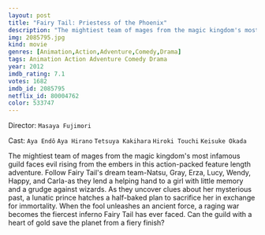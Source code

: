 ```yaml
---
layout: post
title: "Fairy Tail: Priestess of the Phoenix"
description: "The mightiest team of mages from the magic kingdom's most infamous guild faces evil rising from the embers in this action-packed feature length adventure. Follow Fairy Tail's dream team-Natsu, Gray, Erza, Lucy, Wendy, Happy, and Carla-as they lend a helping hand to a girl with little memory and a grudge against wizards. As they uncover clues about her mysterious past, a lunatic prince hatches a half-baked.."
img: 2085795.jpg
kind: movie
genres: [Animation,Action,Adventure,Comedy,Drama]
tags: Animation Action Adventure Comedy Drama 
year: 2012
imdb_rating: 7.1
votes: 1682
imdb_id: 2085795
netflix_id: 80004762
color: 533747
---
```

Director: `Masaya Fujimori`  

Cast: `Aya Endô` `Aya Hirano` `Tetsuya Kakihara` `Hiroki Touchi` `Keisuke Okada` 

The mightiest team of mages from the magic kingdom's most infamous guild faces evil rising from the embers in this action-packed feature length adventure. Follow Fairy Tail's dream team-Natsu, Gray, Erza, Lucy, Wendy, Happy, and Carla-as they lend a helping hand to a girl with little memory and a grudge against wizards. As they uncover clues about her mysterious past, a lunatic prince hatches a half-baked plan to sacrifice her in exchange for immortality. When the fool unleashes an ancient force, a raging war becomes the fiercest inferno Fairy Tail has ever faced. Can the guild with a heart of gold save the planet from a fiery finish?